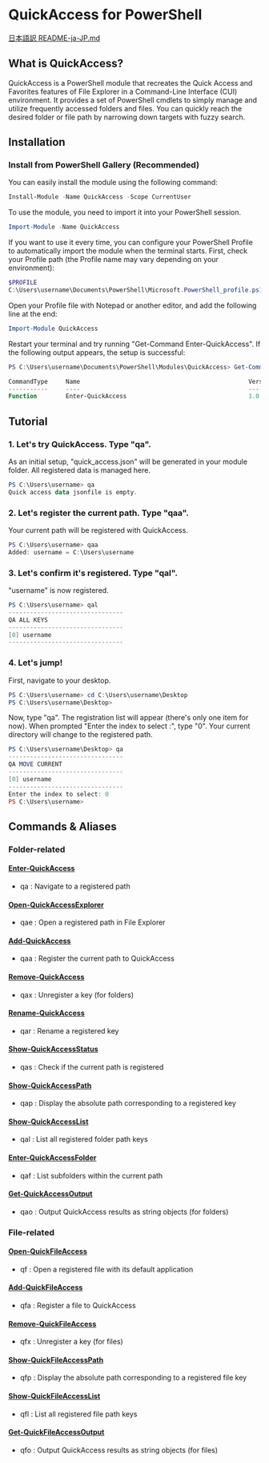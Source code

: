 # QuickAccess for PowerShell

[日本語訳 README-ja-JP.md](https://github.com/June-10-cloudy/QuickAccess/blob/master/README-ja-JP.md)

## What is QuickAccess?
QuickAccess is a PowerShell module that recreates the Quick Access and Favorites features of File Explorer in a Command-Line Interface (CUI) environment. It provides a set of PowerShell cmdlets to simply manage and utilize frequently accessed folders and files. You can quickly reach the desired folder or file path by narrowing down targets with fuzzy search.

## Installation
### Install from PowerShell Gallery (Recommended)
You can easily install the module using the following command:
```powershell
Install-Module -Name QuickAccess -Scope CurrentUser
```

To use the module, you need to import it into your PowerShell session.
```powershell
Import-Module -Name QuickAccess
```

If you want to use it every time, you can configure your PowerShell Profile to automatically import the module when the terminal starts.
First, check your Profile path (the Profile name may vary depending on your environment):
```powershell
$PROFILE
C:\Users\username\Documents\PowerShell\Microsoft.PowerShell_profile.ps1
```
Open your Profile file with Notepad or another editor, and add the following line at the end:
```powershell
Import-Module QuickAccess
```

Restart your terminal and try running "Get-Command Enter-QuickAccess".
If the following output appears, the setup is successful:
```powershell
PS C:\Users\username\Documents\PowerShell\Modules\QuickAccess> Get-Command Enter-QuickAccess

CommandType     Name                                               Version    Source
-----------     ----                                               -------    ------
Function        Enter-QuickAccess                                  1.0.0      QuickAccess
```

## Tutorial
### 1. Let's try QuickAccess. Type "qa".
As an initial setup, "quick_access.json" will be generated in your module folder. All registered data is managed here.
```powershell
PS C:\Users\username> qa
Quick access data jsonfile is empty.
```

### 2. Let's register the current path. Type "qaa".
Your current path will be registered with QuickAccess.
```powershell
PS C:\Users\username> qaa
Added: username = C:\Users\username
```

### 3. Let's confirm it's registered. Type "qal".
"username" is now registered.
```powershell
PS C:\Users\username> qal
--------------------------------
QA ALL KEYS
--------------------------------
[0] username
--------------------------------
```

### 4. Let's jump!
First, navigate to your desktop.
```powershell
PS C:\Users\username> cd C:\Users\username\Desktop
PS C:\Users\username\Desktop>
```
Now, type "qa". The registration list will appear (there's only one item for now).
When prompted "Enter the index to select :", type "0".
Your current directory will change to the registered path.
```powershell
PS C:\Users\username\Desktop> qa
--------------------------------
QA MOVE CURRENT
--------------------------------
[0] username
--------------------------------
Enter the index to select: 0
PS C:\Users\username>
```

## Commands & Aliases 
### Folder-related
#### [Enter-QuickAccess](https://github.com/June-10-cloudy/QuickAccess/blob/master/docs/en-US/Enter-QuickAccess.md)
- qa : Navigate to a registered path
#### [Open-QuickAccessExplorer](https://github.com/June-10-cloudy/QuickAccess/blob/master/docs/en-US/Open-QuickAccessExplorer.md)
- qae : Open a registered path in File Explorer
#### [Add-QuickAccess](https://github.com/June-10-cloudy/QuickAccess/blob/master/docs/en-US/Add-QuickAccess.md)
- qaa : Register the current path to QuickAccess
#### [Remove-QuickAccess](https://github.com/June-10-cloudy/QuickAccess/blob/master/docs/en-US/Remove-QuickAccess.md)
- qax : Unregister a key (for folders)
#### [Rename-QuickAccess](https://github.com/June-10-cloudy/QuickAccess/blob/master/docs/en-US/Rename-QuickAccess.md)
- qar : Rename a registered key
#### [Show-QuickAccessStatus](https://github.com/June-10-cloudy/QuickAccess/blob/master/docs/en-US/Show-QuickAccessStatus.md)
- qas : Check if the current path is registered
#### [Show-QuickAccessPath](https://github.com/June-10-cloudy/QuickAccess/blob/master/docs/en-US/Show-QuickAccessPath.md)
- qap : Display the absolute path corresponding to a registered key
#### [Show-QuickAccessList](https://github.com/June-10-cloudy/QuickAccess/blob/master/docs/en-US/Show-QuickAccessList.md)
- qal : List all registered folder path keys
#### [Enter-QuickAccessFolder](https://github.com/June-10-cloudy/QuickAccess/blob/master/docs/en-US/Enter-QuickAccessFolder.md)
- qaf : List subfolders within the current path
#### [Get-QuickAccessOutput](https://github.com/June-10-cloudy/QuickAccess/blob/master/docs/en-US/Get-QuickAccessOutput.md)
- qao : Output QuickAccess results as string objects (for folders)
### File-related
#### [Open-QuickFileAccess](https://github.com/June-10-cloudy/QuickAccess/blob/master/docs/en-US/Open-QuickFileAccess.md)
- qf : Open a registered file with its default application
#### [Add-QuickFileAccess](https://github.com/June-10-cloudy/QuickAccess/blob/master/docs/en-US/Add-QuickFileAccess.md)
- qfa : Register a file to QuickAccess
#### [Remove-QuickFileAccess](https://github.com/June-10-cloudy/QuickAccess/blob/master/docs/en-US/Remove-QuickFileAccess.md)
- qfx : Unregister a key (for files)
#### [Show-QuickFileAccessPath](https://github.com/June-10-cloudy/QuickAccess/blob/master/docs/en-US/Show-QuickFileAccessPath.md)
- qfp : Display the absolute path corresponding to a registered file key
#### [Show-QuickFileAccessList](https://github.com/June-10-cloudy/QuickAccess/blob/master/docs/en-US/Show-QuickFileAccessList.md)
- qfl : List all registered file path keys
#### [Get-QuickFileAccessOutput](https://github.com/June-10-cloudy/QuickAccess/blob/master/docs/en-US/Get-QuickFileAccessOutput.md)
- qfo : Output QuickAccess results as string objects (for files)